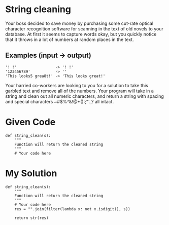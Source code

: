 # String cleaning

Your boss decided to save money by purchasing some cut-rate optical character recognition software for scanning in the text of old novels to your database. At first it seems to capture words okay, but you quickly notice that it throws in a lot of numbers at random places in the text.

## Examples (input -> output)
```
'! !'                 -> '! !'
'123456789'           -> ''
'This looks5 grea8t!' -> 'This looks great!'
```

Your harried co-workers are looking to you for a solution to take this garbled text and remove all of the numbers. Your program will take in a string and clean out all numeric characters, and return a string with spacing and special characters ~#$%^&!@*():;"'.,? all intact.


# Given Code

```{python}
def string_clean(s):
    """
    Function will return the cleaned string
    """
    # Your code here
```

# My Solution

```{python}
def string_clean(s):
    """
    Function will return the cleaned string
    """
    # Your code here
    res = "".join(filter(lambda x: not x.isdigit(), s))
    
    return str(res)
```

